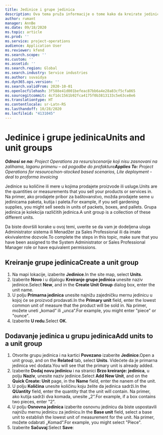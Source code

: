 ```yaml
---
title: Jedinice i grupe jedinica
description: Ova tema pruža informacije o tome kako da kreirate jedinice i grupe jedinica u sistemu Dynamics 365 Project Operations.
author: rumant
manager: AnnBe
ms.date: 09/18/2020
ms.topic: article
ms.prod: ''
ms.service: project-operations
audience: Application User
ms.reviewer: kfend
ms.search.scope: ''
ms.custom: ''
ms.assetid: ''
ms.search.region: Global
ms.search.industry: Service industries
ms.author: suvaidya
ms.dyn365.ops.version: ''
ms.search.validFrom: 2020-10-01
ms.openlocfilehash: 3f588e41d001befeac87bb6a4e28a83cf5cfa865
ms.sourcegitcommit: 4cf1dc1561b92fca4175f0b3813133c5e63ce8e6
ms.translationtype: HT
ms.contentlocale: sr-Latn-RS
ms.lasthandoff: 10/28/2020
ms.locfileid: "4131045"
---
```

# <a name="units-and-unit-groups"></a><span data-ttu-id="49cfc-103">Jedinice i grupe jedinica</span><span class="sxs-lookup"><span data-stu-id="49cfc-103">Units and unit groups</span></span>

<span data-ttu-id="49cfc-104">_**Odnosi se na:** Project Operations za resurs/scenarije koji nisu zasnovani na zalihama, laganu primenu – od pogodbe do profakture_</span><span class="sxs-lookup"><span data-stu-id="49cfc-104">_**Applies To:** Project Operations for resource/non-stocked based scenarios, Lite deployment - deal to proforma invoicing_</span></span>

<span data-ttu-id="49cfc-105">Jedinice su količine ili mere u kojima prodajete proizvode ili usluge.</span><span class="sxs-lookup"><span data-stu-id="49cfc-105">Units are the quantities or measurements that you sell your products or services in.</span></span> <span data-ttu-id="49cfc-106">Na primer, ako prodajete pribor za baštovanstvo, možda prodajete seme u jedinicama paketa, kutija i paleta.</span><span class="sxs-lookup"><span data-stu-id="49cfc-106">For example, if you sell gardening supplies, you might sell seeds in units of packets, boxes, and pallets.</span></span> <span data-ttu-id="49cfc-107">Grupa jedinica je kolekcija različitih jedinica.</span><span class="sxs-lookup"><span data-stu-id="49cfc-107">A unit group is a collection of these different units.</span></span>

<span data-ttu-id="49cfc-108">Da biste dovršili korake u ovoj temi, uverite se da vam je dodeljena uloga Administrator sistema ili Menadžer za Sales Professional ili da imate ekvivalentne dozvole.</span><span class="sxs-lookup"><span data-stu-id="49cfc-108">To complete the steps in this topic, make sure that you have been assigned to the System Administrator or Sales Professional Manager role or have equivalent permissions.</span></span>

## <a name="create-a-unit-group"></a><span data-ttu-id="49cfc-109">Kreiranje grupe jedinica</span><span class="sxs-lookup"><span data-stu-id="49cfc-109">Create a unit group</span></span>

1. <span data-ttu-id="49cfc-110">Na mapi lokacije, izaberite **Jedinice**.</span><span class="sxs-lookup"><span data-stu-id="49cfc-110">In the site map, select **Units**.</span></span>
2. <span data-ttu-id="49cfc-111">Izaberite **Novo** i u dijalogu **Kreiranje grupe jedinica** unesite naziv jedinice.</span><span class="sxs-lookup"><span data-stu-id="49cfc-111">Select **New**, and in the **Create Unit Group** dialog box, enter the unit name.</span></span>
3. <span data-ttu-id="49cfc-112">U polju **Primarna jedinica** unesite najnižu zajedničku mernu jedinicu u kojoj će se proizvod prodavati.</span><span class="sxs-lookup"><span data-stu-id="49cfc-112">In the **Primary unit** field, enter the lowest common unit of measure that the product will be sold in.</span></span> <span data-ttu-id="49cfc-113">Na primer, možete uneti „komad“ ili „unca“.</span><span class="sxs-lookup"><span data-stu-id="49cfc-113">For example, you might enter "piece" or "ounce".</span></span>
4. <span data-ttu-id="49cfc-114">Izaberite **U redu**.</span><span class="sxs-lookup"><span data-stu-id="49cfc-114">Select **OK**.</span></span>

## <a name="add-units-to-a-unit-group"></a><span data-ttu-id="49cfc-115">Dodavanje jedinica u grupu jedinica</span><span class="sxs-lookup"><span data-stu-id="49cfc-115">Add units to a unit group</span></span>

1. <span data-ttu-id="49cfc-116">Otvorite grupu jedinica i na kartici **Povezano** izaberite **Jedinice**.</span><span class="sxs-lookup"><span data-stu-id="49cfc-116">Open a unit group, and on the **Related** tab, select **Units**.</span></span> <span data-ttu-id="49cfc-117">Videćete da je primarna jedinica već dodata.</span><span class="sxs-lookup"><span data-stu-id="49cfc-117">You will see that the primary unit is already added.</span></span>
2. <span data-ttu-id="49cfc-118">Izaberite **Dodaj novu jedinicu** i na stranici **Brzo kreiranje: jedinica**, u polju **Naziv**, unesite naziv jedinice.</span><span class="sxs-lookup"><span data-stu-id="49cfc-118">Select **Add New Unit**, and on the **Quick Create: Unit** page, in the **Name** field, enter the nanem of the unit.</span></span>
3. <span data-ttu-id="49cfc-119">U polju **Količina** unesite količinu koju želite da jedinica sadrži.</span><span class="sxs-lookup"><span data-stu-id="49cfc-119">In the **QUantity** field, enter the quantity that the unit will contain.</span></span> <span data-ttu-id="49cfc-120">Na primer, ako kutija sadrži dva komada, unesite „2“.</span><span class="sxs-lookup"><span data-stu-id="49cfc-120">For example, if a box contains two pieces, enter "2".</span></span> 
4. <span data-ttu-id="49cfc-121">U polju **Osnovna jedinica** izaberite osnovnu jedinicu da biste uspostavili najnižu mernu jedinicu za jedinicu.</span><span class="sxs-lookup"><span data-stu-id="49cfc-121">In the **Base unit** field, select a base unit to establish the lowest unit of measurement for the unit.</span></span> <span data-ttu-id="49cfc-122">Na primer, možete odabrati „Komad“.</span><span class="sxs-lookup"><span data-stu-id="49cfc-122">For example, you might select "Piece".</span></span>
5. <span data-ttu-id="49cfc-123">Izaberite **Sačuvaj**:</span><span class="sxs-lookup"><span data-stu-id="49cfc-123">Select **Save**:</span></span>
